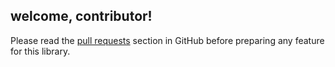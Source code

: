 ## welcome, contributor!

Please read the [pull requests](https://docs.github.com/en/github/collaborating-with-issues-and-pull-requests/about-pull-requests) 
section in GitHub before preparing any feature for this library.
